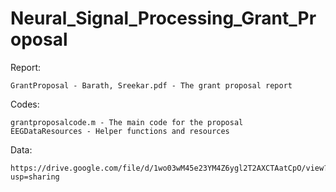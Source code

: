 # Neural_Signal_Processing_Grant_Proposal

Report:

	GrantProposal - Barath, Sreekar.pdf - The grant proposal report

Codes:

	grantproposalcode.m - The main code for the proposal
	EEGDataResources - Helper functions and resources

Data:

	https://drive.google.com/file/d/1wo03wM45e23YM4Z6ygl2T2AXCTAatCpO/view?usp=sharing
